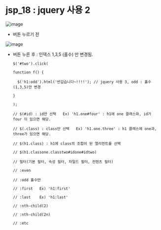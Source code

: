 # jsp_18 : jquery 사용 2

![image](https://user-images.githubusercontent.com/37132897/158184416-5d6f3bdf-6be1-40cd-92e9-4bc241fbc1d1.png)
- 버튼 누르기 전

![image](https://user-images.githubusercontent.com/37132897/158184443-9f743246-6cd0-465f-bc19-f45b3ceffb91.png)
- 버튼 누른 후 : 인덱스 1,3,5 (홀수) 만 변경됨.


      $('#two').click(

      function f() {
      
        $('h1:odd').html('반갑습니다~!!!!'); // jquery 사용 3, odd : 홀수(1,3,5)만 변경
        
      }
      
      );
      
      // $(#id) : id만 선택   Ex) 'h1.one#four' : h1에 one 클래스와, id가 four 이 있으면 해당.
      
      // $(.class) : class만 선택   Ex) 'h1.one.three' : h1 클래스에 one과, three가 있으면 해당.
      
      // $(h1.class) : h1에 class의 조합이 된 엘리먼트를 선택
      
      // $(h1.classone.classtwo#idone#idtwo)

      // 필터(기본 필터, 속성 필터, 차일드 필터, 컨텐츠 필터)
      
      // :even
      
      // :odd 홀수만
      
      // :first   Ex) 'h1:first'
      
      // :last    Ex) 'h1:last'
      
      // :nth-child(2)
      
      // :nth-child(2n)
      
      // :etc
